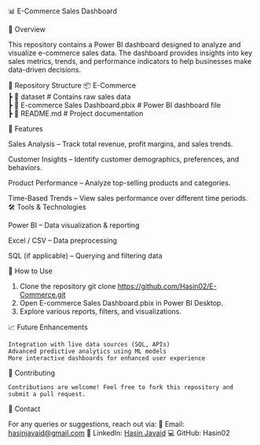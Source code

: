 📊 E-Commerce Sales Dashboard

📌 Overview

This repository contains a Power BI dashboard designed to analyze and visualize e-commerce sales data. The dashboard provides insights into key sales metrics, trends, and performance indicators to help businesses make data-driven decisions.

📂 Repository Structure
 📦 E-Commerce  
 ┣ 📂 dataset                     # Contains raw sales data  
 ┣ 📄 E-commerce Sales Dashboard.pbix  # Power BI dashboard file  
 ┣ 📄 README.md                    # Project documentation
 
🚀 Features

   Sales Analysis – Track total revenue, profit margins, and sales trends.
   
   Customer Insights – Identify customer demographics, preferences, and behaviors.
   
   Product Performance – Analyze top-selling products and categories.
   
   Time-Based Trends – View sales performance over different time periods.
🛠️ Tools & Technologies

   Power BI – Data visualization & reporting
   
   Excel / CSV – Data preprocessing
   
   SQL (if applicable) – Querying and filtering data
   
🔧 How to Use

  1. Clone the repository
     git clone https://github.com/Hasin02/E-Commerce.git
  2. Open E-commerce Sales Dashboard.pbix in Power BI Desktop.
  3. Explore various reports, filters, and visualizations.

📈 Future Enhancements

    Integration with live data sources (SQL, APIs)
    Advanced predictive analytics using ML models
    More interactive dashboards for enhanced user experience

🤝 Contributing

    Contributions are welcome! Feel free to fork this repository and submit a pull request.

📩 Contact

   For any queries or suggestions, reach out via:
   📧 Email: hasinjavaid@gmail.com
   🔗 LinkedIn: [Hasin Javaid](https://www.linkedin.com/in/hasin-javaid/)
   💻 GitHub: Hasin02
